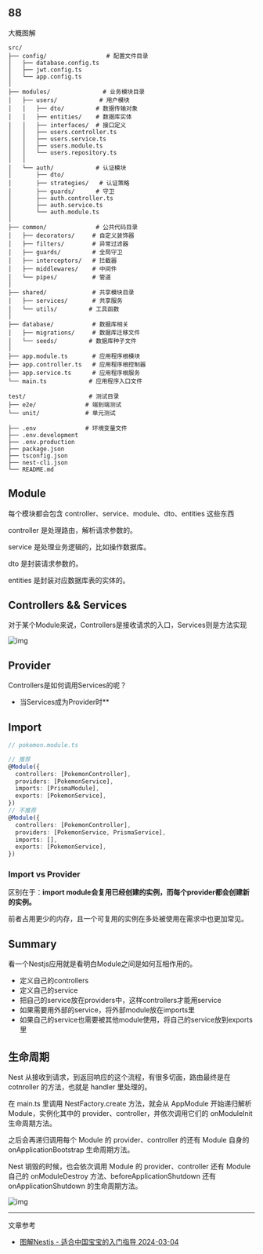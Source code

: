 ## 88

大概图解

```ssh
src/
├── config/                 # 配置文件目录
│   ├── database.config.ts
│   ├── jwt.config.ts
│   └── app.config.ts
│
├── modules/               # 业务模块目录
│   ├── users/            # 用户模块
│   │   ├── dto/         # 数据传输对象
│   │   ├── entities/    # 数据库实体
│   │   ├── interfaces/  # 接口定义
│   │   ├── users.controller.ts
│   │   ├── users.service.ts
│   │   ├── users.module.ts
│   │   └── users.repository.ts
│   │
│   └── auth/            # 认证模块
│       ├── dto/
│       ├── strategies/   # 认证策略
│       ├── guards/      # 守卫
│       ├── auth.controller.ts
│       ├── auth.service.ts
│       └── auth.module.ts
│
├── common/              # 公共代码目录
│   ├── decorators/     # 自定义装饰器
│   ├── filters/        # 异常过滤器
│   ├── guards/         # 全局守卫
│   ├── interceptors/   # 拦截器
│   ├── middlewares/    # 中间件
│   └── pipes/          # 管道
│
├── shared/             # 共享模块目录
│   ├── services/       # 共享服务
│   └── utils/         # 工具函数
│
├── database/           # 数据库相关
│   ├── migrations/     # 数据库迁移文件
│   └── seeds/         # 数据库种子文件
│
├── app.module.ts       # 应用程序根模块
├── app.controller.ts   # 应用程序根控制器
├── app.service.ts      # 应用程序根服务
└── main.ts            # 应用程序入口文件

test/                  # 测试目录
├── e2e/              # 端到端测试
└── unit/             # 单元测试

├── .env              # 环境变量文件
├── .env.development
├── .env.production
├── package.json
├── tsconfig.json
├── nest-cli.json
└── README.md
```

## Module

每个模块都会包含 controller、service、module、dto、entities 这些东西

controller 是处理路由，解析请求参数的。

service 是处理业务逻辑的，比如操作数据库。

dto 是封装请求参数的。

entities 是封装对应数据库表的实体的。

## Controllers && Services

对于某个Module来说，Controllers是接收请求的入口，Services则是方法实现

![img](https://p3-juejin.byteimg.com/tos-cn-i-k3u1fbpfcp/c749f018b4b84466bf648ce8d215ba7c~tplv-k3u1fbpfcp-jj-mark:3024:0:0:0:q75.awebp#?w=440&h=712&s=6959&e=png&b=121212)

## Provider

Controllers是如何调用Services的呢？

- 当Services成为Provider时**

## Import

```typescript
// pokemon.module.ts

// 推荐
@Module({
  controllers: [PokemonController],
  providers: [PokemonService],
  imports: [PrismaModule],
  exports: [PokemonService],
})
// 不推荐
@Module({
  controllers: [PokemonController],
  providers: [PokemonService, PrismaService],
  imports: [],
  exports: [PokemonService],
})
```

### Import  vs Provider

区别在于：**import module会复用已经创建的实例，而每个provider都会创建新的实例。**

前者占用更少的内存，且一个可复用的实例在多处被使用在需求中也更加常见。

## Summary

看一个Nestjs应用就是看明白Module之间是如何互相作用的。

- 定义自己的controllers
- 定义自己的service
- 把自己的service放在providers中，这样controllers才能用service
- 如果需要用外部的service，将外部module放在imports里
- 如果自己的service也需要被其他module使用，将自己的service放到exports里

## 生命周期

Nest 从接收到请求，到返回响应的这个流程，有很多切面，路由最终是在 cotnroller 的方法，也就是 handler 里处理的。

在 main.ts 里调用 NestFactory.create 方法，就会从 AppModule 开始递归解析 Module，实例化其中的 provider、controller，并依次调用它们的 onModuleInit 生命周期方法。

之后会再递归调用每个 Module 的 provider、controller 的还有 Module 自身的 onApplicationBootstrap 生命周期方法。

Nest 销毁的时候，也会依次调用 Module 的 provider、controller 还有 Module 自己的 onModuleDestroy 方法、beforeApplicationShutdown 还有 onApplicationShutdown 的生命周期方法。

![img](https://p9-juejin.byteimg.com/tos-cn-i-k3u1fbpfcp/24060e0f32204907887ede38c1aa018c~tplv-k3u1fbpfcp-jj-mark:1512:0:0:0:q75.awebp)

---

文章参考

- [图解Nestjs - 适合中国宝宝的入门指导 2024-03-04](https://juejin.cn/post/7342148728134074380)
